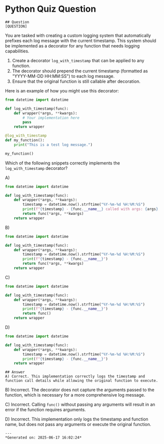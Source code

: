 # Python Quiz Question
    
    ## Question
    [QUESTION]
You are tasked with creating a custom logging system that automatically prefixes each log message with the current timestamp. This system should be implemented as a decorator for any function that needs logging capabilities.

1. Create a decorator `log_with_timestamp` that can be applied to any function.
2. The decorator should prepend the current timestamp (formatted as "YYYY-MM-DD HH:MM:SS") to each log message.
3. Ensure that the original function is still callable after decoration.

Here is an example of how you might use this decorator:

```python
from datetime import datetime

def log_with_timestamp(func):
    def wrapper(*args, **kwargs):
        # Your implementation here
        pass
    return wrapper

@log_with_timestamp
def my_function():
    print("This is a test log message.")

my_function()
```

Which of the following snippets correctly implements the `log_with_timestamp` decorator?

A) 
```python
from datetime import datetime

def log_with_timestamp(func):
    def wrapper(*args, **kwargs):
        timestamp = datetime.now().strftime("%Y-%m-%d %H:%M:%S")
        print(f"{timestamp} - {func.__name__} called with args: {args}, kwargs: {kwargs}")
        return func(*args, **kwargs)
    return wrapper
```

B) 
```python
from datetime import datetime

def log_with_timestamp(func):
    def wrapper(*args, **kwargs):
        timestamp = datetime.now().strftime("%Y-%m-%d %H:%M:%S")
        print(f"{timestamp} - {func.__name__}")
        return func(*args, **kwargs)
    return wrapper
```

C) 
```python
from datetime import datetime

def log_with_timestamp(func):
    def wrapper(*args, **kwargs):
        timestamp = datetime.now().strftime("%Y-%m-%d %H:%M:%S")
        print(f"{timestamp} - {func.__name__}")
        return func()
    return wrapper
```

D) 
```python
from datetime import datetime

def log_with_timestamp(func):
    def wrapper(*args, **kwargs):
        timestamp = datetime.now().strftime("%Y-%m-%d %H:%M:%S")
        print(f"{timestamp} - {func.__name__}")
    return wrapper
```
    
    ## Answer
    A) Correct. This implementation correctly logs the timestamp and function call details while allowing the original function to execute.

B) Incorrect. The decorator does not capture the arguments passed to the function, which is necessary for a more comprehensive log message.

C) Incorrect. Calling `func()` without passing any arguments will result in an error if the function requires arguments.

D) Incorrect. This implementation only logs the timestamp and function name, but does not pass any arguments or execute the original function.
    
    ---
    *Generated on: 2025-06-17 16:02:24*
    